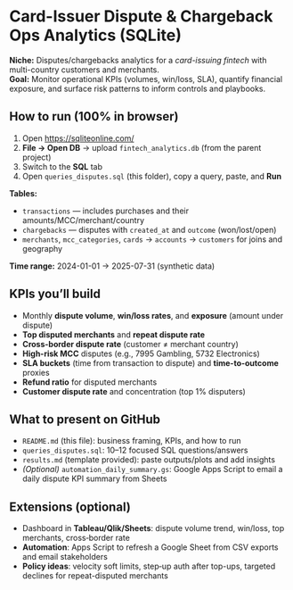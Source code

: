 # Card-Issuer Dispute & Chargeback Ops Analytics (SQLite)

**Niche:** Disputes/chargebacks analytics for a *card-issuing fintech* with multi-country customers and merchants.  
**Goal:** Monitor operational KPIs (volumes, win/loss, SLA), quantify financial exposure, and surface risk patterns to inform controls and playbooks.

## How to run (100% in browser)
1. Open https://sqliteonline.com/
2. **File → Open DB** → upload `fintech_analytics.db` (from the parent project)
3. Switch to the **SQL** tab
4. Open `queries_disputes.sql` (this folder), copy a query, paste, and **Run**

**Tables:**  
- `transactions` — includes purchases and their amounts/MCC/merchant/country  
- `chargebacks` — disputes with `created_at` and `outcome` (won/lost/open)  
- `merchants`, `mcc_categories`, `cards` → `accounts` → `customers` for joins and geography

**Time range:** 2024-01-01 → 2025-07-31 (synthetic data)

## KPIs you’ll build
- Monthly **dispute volume**, **win/loss rates**, and **exposure** (amount under dispute)
- **Top disputed merchants** and **repeat dispute rate**
- **Cross-border dispute rate** (customer ≠ merchant country)
- **High-risk MCC** disputes (e.g., 7995 Gambling, 5732 Electronics)
- **SLA buckets** (time from transaction to dispute) and **time-to-outcome** proxies
- **Refund ratio** for disputed merchants
- **Customer dispute rate** and concentration (top 1% disputers)

## What to present on GitHub
- `README.md` (this file): business framing, KPIs, and how to run
- `queries_disputes.sql`: 10–12 focused SQL questions/answers
- `results.md` (template provided): paste outputs/plots and add insights
- *(Optional)* `automation_daily_summary.gs`: Google Apps Script to email a daily dispute KPI summary from Sheets

## Extensions (optional)
- Dashboard in **Tableau/Qlik/Sheets**: dispute volume trend, win/loss, top merchants, cross‑border rate
- **Automation**: Apps Script to refresh a Google Sheet from CSV exports and email stakeholders
- **Policy ideas**: velocity soft limits, step‑up auth after top-ups, targeted declines for repeat-disputed merchants